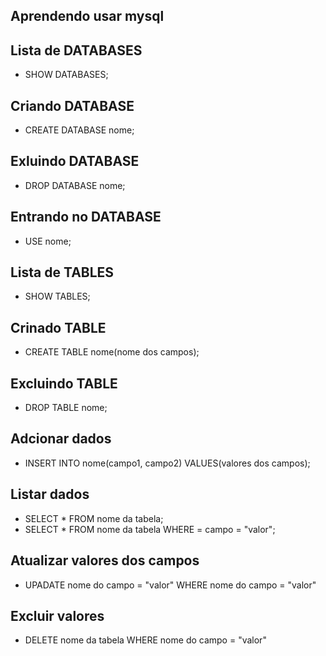 ## Aprendendo usar mysql

## Lista de DATABASES
- SHOW DATABASES;

## Criando DATABASE
- CREATE DATABASE nome;

## Exluindo DATABASE
- DROP DATABASE nome;

## Entrando no DATABASE 
- USE nome;

## Lista de TABLES
- SHOW TABLES;

## Crinado TABLE
- CREATE TABLE nome(nome dos campos);

## Excluindo TABLE
- DROP TABLE nome;

## Adcionar dados
- INSERT INTO nome(campo1, campo2) VALUES(valores dos campos);

## Listar dados
- SELECT * FROM nome da tabela;
- SELECT * FROM nome da tabela WHERE = campo = "valor";

## Atualizar valores dos campos
- UPADATE nome do campo = "valor" WHERE nome do campo = "valor"

## Excluir valores 
- DELETE nome da tabela WHERE nome do campo = "valor"





